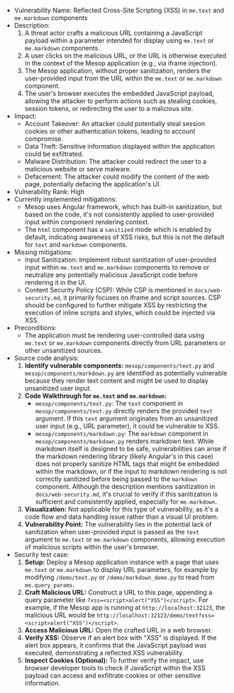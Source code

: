 - Vulnerability Name: Reflected Cross-Site Scripting (XSS) in `me.text` and `me.markdown` components
- Description:
    1. A threat actor crafts a malicious URL containing a JavaScript payload within a parameter intended for display using `me.text` or `me.markdown` components.
    2. A user clicks on the malicious URL, or the URL is otherwise executed in the context of the Mesop application (e.g., via iframe injection).
    3. The Mesop application, without proper sanitization, renders the user-provided input from the URL within the `me.text` or `me.markdown` component.
    4. The user's browser executes the embedded JavaScript payload, allowing the attacker to perform actions such as stealing cookies, session tokens, or redirecting the user to a malicious site.
- Impact:
    *   Account Takeover: An attacker could potentially steal session cookies or other authentication tokens, leading to account compromise.
    *   Data Theft: Sensitive information displayed within the application could be exfiltrated.
    *   Malware Distribution: The attacker could redirect the user to a malicious website or serve malware.
    *   Defacement: The attacker could modify the content of the web page, potentially defacing the application's UI.
- Vulnerability Rank: High
- Currently implemented mitigations:
    *   Mesop uses Angular framework, which has built-in sanitization, but based on the code, it's not consistently applied to user-provided input within component rendering context.
    *   The `html` component has a `sanitized` mode which is enabled by default, indicating awareness of XSS risks, but this is not the default for `text` and `markdown` components.
- Missing mitigations:
    *   Input Sanitization: Implement robust sanitization of user-provided input within `me.text` and `me.markdown` components to remove or neutralize any potentially malicious JavaScript code before rendering it in the UI.
    *   Content Security Policy (CSP): While CSP is mentioned in `docs/web-security.md`, it primarily focuses on iframe and script sources. CSP should be configured to further mitigate XSS by restricting the execution of inline scripts and styles, which could be injected via XSS.
- Preconditions:
    *   The application must be rendering user-controlled data using `me.text` or `me.markdown` components directly from URL parameters or other unsanitized sources.
- Source code analysis:
    1. **Identify vulnerable components:** `mesop/components/text.py` and `mesop/components/markdown.py` are identified as potentially vulnerable because they render text content and might be used to display unsanitized user input.
    2. **Code Walkthrough for `me.text` and `me.markdown`:**
        *   `mesop/components/text.py`: The `text` component in `mesop/components/text.py` directly renders the provided `text` argument. If this `text` argument originates from an unsanitized user input (e.g., URL parameter), it could be vulnerable to XSS.
        *   `mesop/components/markdown.py`: The `markdown` component in `mesop/components/markdown.py` renders markdown text. While markdown itself is designed to be safe, vulnerabilities can arise if the markdown rendering library (likely Angular's in this case) does not properly sanitize HTML tags that might be embedded within the markdown, or if the input to markdown rendering is not correctly sanitized before being passed to the `markdown` component. Although the description mentions sanitization in `docs/web-security.md`, it's crucial to verify if this sanitization is sufficient and consistently applied, especially for `me.markdown`.
    3. **Visualization:** Not applicable for this type of vulnerability, as it's a code flow and data handling issue rather than a visual UI problem.
    4. **Vulnerability Point:** The vulnerability lies in the potential lack of sanitization when user-provided input is passed as the `text` argument to `me.text` or `me.markdown` components, allowing execution of malicious scripts within the user's browser.
- Security test case:
    1. **Setup:** Deploy a Mesop application instance with a page that uses `me.text` or `me.markdown` to display URL parameters, for example by modifying `/demo/text.py` or `/demo/markdown_demo.py` to read from `me.query_params`.
    2. **Craft Malicious URL:** Construct a URL to this page, appending a query parameter like `?xss=<script>alert("XSS")</script>`. For example, if the Mesop app is running at `http://localhost:32123`, the malicious URL would be `http://localhost:32123/demo/text?xss=<script>alert("XSS")</script>`.
    3. **Access Malicious URL:** Open the crafted URL in a web browser.
    4. **Verify XSS:** Observe if an alert box with "XSS" is displayed. If the alert box appears, it confirms that the JavaScript payload was executed, demonstrating a reflected XSS vulnerability.
    5. **Inspect Cookies (Optional):** To further verify the impact, use browser developer tools to check if JavaScript within the XSS payload can access and exfiltrate cookies or other sensitive information.
